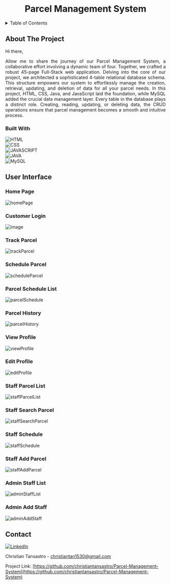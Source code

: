 <h1 align="center"> Parcel Management System </h1>  

<!-- TABLE OF CONTENTS -->
<details>
  <summary>Table of Contents</summary>
  <ol>
    <li>
      <a href="#about-the-project">About The Project</a>
      <ul>
        <li><a href="#built-with">Built With</a></li>
      </ul>
    </li>
    <li><a href="#user-interface">User Inteface</a></li>
    <li><a href="#contact">Contact</a></li>
  </ol>
</details>

<!-- ABOUT THE PROJECT -->
## About The Project

<div align="justify"> 
  
Hi there,

Allow me to share the journey of our Parcel Management System, a collaborative effort involving a dynamic team of four. Together, we crafted a robust 45-page Full-Stack web application. Delving into the core   of our project, we architected a sophisticated 4-table relational database schema. This structure empowers our system to effortlessly manage the creation, retrieval, updating, and deletion of data for all your parcel needs. In this project, HTML, CSS, Java, and JavaScript laid the foundation, while MySQL added the crucial data management layer. Every table in the database plays a distinct role. Creating, reading,      updating, or deleting data, the CRUD operations ensure that parcel management becomes a smooth and intuitive process.

</div>

### Built With

![HTML][html-shield]
<br/>
![CSS][css-shield]
<br/>
![JAVASCRIPT][javascript-shield]
<br/>
![JAVA][java-shield]
<br/>
![MySQL][mysql-shield]


## User Interface

### Home Page
![homePage](https://github.com/christiantansastro/Parcel-Management-System/assets/137610891/5e83b974-5658-4bd1-b2e5-8a9b00acc63b)

### Customer Login
![image](https://github.com/christiantansastro/Parcel-Management-System/assets/137610891/851fa291-6d27-4f96-a70b-011d7dd50a4b)

### Track Parcel
![trackParcel](https://github.com/christiantansastro/Parcel-Management-System/assets/137610891/616f6325-f448-41ae-8c2b-d584d88bfe84)

### Schedule Parcel
![scheduleParcel](https://github.com/christiantansastro/Parcel-Management-System/assets/137610891/807ec865-f2a8-415b-859f-44c3906e2e7b)

### Parcel Schedule List
![parcelSchedule](https://github.com/christiantansastro/Parcel-Management-System/assets/137610891/1619414a-09b2-4d06-aab4-692c5851a828)

### Parcel History
![parcelHistory](https://github.com/christiantansastro/Parcel-Management-System/assets/137610891/5a4edd29-c066-486f-bc6d-55d4a171398f)

### View Profile
![viewProfile](https://github.com/christiantansastro/Parcel-Management-System/assets/137610891/af613b2a-2979-4487-8d2e-ae51a63b40ca)

### Edit Profile
![editProfile](https://github.com/christiantansastro/Parcel-Management-System/assets/137610891/6d4d2334-4ee4-4d25-bb6e-31f10a238ed7)

### Staff Parcel List
![staffParcelList](https://github.com/christiantansastro/Parcel-Management-System/assets/137610891/c7a1b3b9-88e7-442c-b6bc-3539d7148a11)

### Staff Search Parcel
![staffSearchParcel](https://github.com/christiantansastro/Parcel-Management-System/assets/137610891/40f21a0b-0245-4874-9679-ed6cb5b63e5b)

### Staff Schedule
![staffSchedule](https://github.com/christiantansastro/Parcel-Management-System/assets/137610891/5fa28c41-cb62-483d-a724-42e1c92f7074)

### Staff Add Parcel
![staffAddParcel](https://github.com/christiantansastro/Parcel-Management-System/assets/137610891/bff6fad1-c906-4b90-9193-f1f336500200)

### Admin Staff List
![adminStaffList](https://github.com/christiantansastro/Parcel-Management-System/assets/137610891/cb9c122b-392e-4bd8-b003-5dddf89479b7)

### Admin Add Staff
![adminAddStaff](https://github.com/christiantansastro/Parcel-Management-System/assets/137610891/ec8afdfe-8a38-4dfd-89af-a298333a4dc5)

<!-- CONTACT -->
## Contact

[![LinkedIn][linkedin-shield]][linkedin-url]

Christian Tansastro - christiantan1530@gmail.com

Project Link: [https://github.com/christiantansastro/Parcel-Management-System](https://github.com/christiantansastro/Parcel-Management-System)

[linkedin-shield]: https://img.shields.io/badge/LinkedIn-0077B5?style=for-the-badge&logo=linkedin&logoColor=white
[linkedin-url]: https://linkedin.com/in/christiantansastro
[java-shield]: https://img.shields.io/badge/Java-ED8B00?style=for-the-badge&logo=openjdk&logoColor=white
[javascript-shield]: https://img.shields.io/badge/javascript-%23323330.svg?style=for-the-badge&logo=javascript&logoColor=%23F7DF1E
[html-shield]: https://img.shields.io/badge/HTML5-E34F26?style=flat-square&logo=HTML5&logoColor=white
[css-shield]: https://img.shields.io/badge/CSS3-1572B6?style=for-the-badge&logo=css3&logoColor=white
[mysql-shield]: https://shields.io/badge/MySQL-lightgrey?logo=mysql&style=plastic&logoColor=white&labelColor=blue
